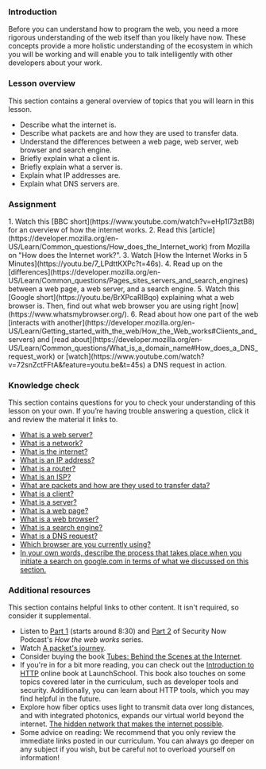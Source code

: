 ### Introduction

Before you can understand how to program the web, you need a more rigorous understanding of the web itself than you likely have now. These concepts provide a more holistic understanding of the ecosystem in which you will be working and will enable you to talk intelligently with other developers about your work.

### Lesson overview

This section contains a general overview of topics that you will learn in this lesson.

- Describe what the internet is.
- Describe what packets are and how they are used to transfer data.
- Understand the differences between a web page, web server, web browser and search engine.
- Briefly explain what a client is.
- Briefly explain what a server is.
- Explain what IP addresses are.
- Explain what DNS servers are.

### Assignment

<div class="lesson-content__panel" markdown="1">
  1. Watch this [BBC short](https://www.youtube.com/watch?v=eHp1l73ztB8) for an overview of how the internet works.
  2. Read this [article](https://developer.mozilla.org/en-US/Learn/Common_questions/How_does_the_Internet_work) from Mozilla on "How does the Internet work?".
  3. Watch [How the Internet Works in 5 Minutes](https://youtu.be/7_LPdttKXPc?t=46s).
  4. Read up on the [differences](https://developer.mozilla.org/en-US/Learn/Common_questions/Pages_sites_servers_and_search_engines) between a web page, a web server, and a search engine.
  5. Watch this [Google short](https://youtu.be/BrXPcaRlBqo) explaining what a web browser is. Then, find out what web browser you are using right [now](https://www.whatsmybrowser.org/).
  6. Read about how one part of the web [interacts with another](https://developer.mozilla.org/en-US/Learn/Getting_started_with_the_web/How_the_Web_works#Clients_and_servers) and [read about](https://developer.mozilla.org/en-US/Learn/Common_questions/What_is_a_domain_name#How_does_a_DNS_request_work) or [watch](https://www.youtube.com/watch?v=72snZctFFtA&feature=youtu.be&t=45s) a DNS request in action.
</div> 

### Knowledge check

This section contains questions for you to check your understanding of this lesson on your own. If you’re having trouble answering a question, click it and review the material it links to.

- [What is a web server?](https://developer.mozilla.org/en-US/docs/Learn/Common_questions/Pages_sites_servers_and_search_engines)
- [What is a network?](https://developer.mozilla.org/en-US/docs/Learn/Common_questions/How_does_the_Internet_work)
- [What is the internet?](https://www.youtube.com/watch?v=7_LPdttKXPc&t=46s)
- [What is an IP address?](https://developer.mozilla.org/en-US/docs/Learn/Common_questions/How_does_the_Internet_work)
- [What is a router?](https://developer.mozilla.org/en-US/docs/Learn/Common_questions/How_does_the_Internet_work)
- [What is an ISP?](https://developer.mozilla.org/en-US/docs/Learn/Common_questions/How_does_the_Internet_work)
- [What are packets and how are they used to transfer data?](https://developer.mozilla.org/en-US/docs/Learn/Getting_started_with_the_web/How_the_Web_works#packets_explained)
- [What is a client?](https://developer.mozilla.org/en-US/docs/Learn/Getting_started_with_the_web/How_the_Web_works#clients_and_servers)
- [What is a server?](https://developer.mozilla.org/en-US/docs/Learn/Getting_started_with_the_web/How_the_Web_works#clients_and_servers)
- [What is a web page?](https://developer.mozilla.org/en-US/docs/Learn/Common_questions/Pages_sites_servers_and_search_engines)
- [What is a web browser?](https://www.youtube.com/watch?v=BrXPcaRlBqo&feature=youtu.be)
- [What is a search engine?](https://developer.mozilla.org/en-US/docs/Learn/Common_questions/Pages_sites_servers_and_search_engines)
- [What is a DNS request?](https://www.youtube.com/watch?v=72snZctFFtA&t=45s)
- [Which browser are you currently using?](https://www.whatsmybrowser.org/)
- [In your own words, describe the process that takes place when you initiate a search on google.com in terms of what we discussed on this section.](https://developer.mozilla.org/en-US/docs/Learn/Common_questions/Pages_sites_servers_and_search_engines)

### Additional resources

This section contains helpful links to other content. It isn't required, so consider it supplemental.

- Listen to [Part 1](https://twit.tv/shows/security-now/episodes/25?autostart=false) (starts around 8:30) and [Part 2](https://twit.tv/shows/security-now/episodes/26?autostart=false) of Security Now Podcast's *How the web works* series.
- Watch [A packet's journey](https://www.youtube.com/watch?v=ewrBalT_eBM&feature).
- Consider buying the book [Tubes: Behind the Scenes at the Internet](https://www.amazon.co.uk/dp/B007TB5SKA/ref=dp-kindle-redirect?_encoding=UTF8&btkr=1).
- If you're in for a bit more reading, you can check out the [Introduction to HTTP](https://launchschool.com/books/http) online book at LaunchSchool. This book also touches on some topics covered later in the curriculum, such as developer tools and security. Additionally, you can learn about HTTP tools, which you may find helpful in the future.
- Explore how fiber optics uses light to transmit data over long distances, and with integrated photonics, expands our virtual world beyond the internet. [The hidden network that makes the internet possible](https://youtu.be/er3v4PVNQqE).
- Some advice on reading: We recommend that you only review the immediate links posted in our curriculum. You can always go deeper on any subject if you wish, but be careful not to overload yourself on information!
